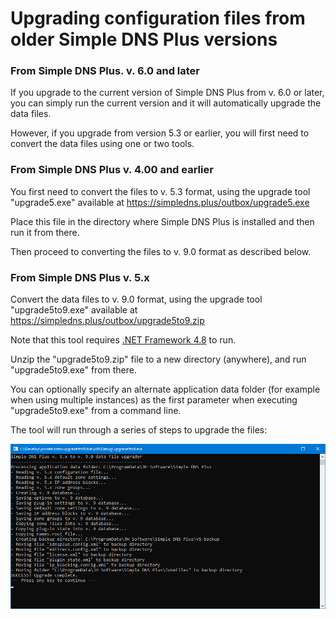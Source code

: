 ﻿---
category: 11
frontpage: false
comments: true
created-utc: 2019-01-01
modified-utc: 2021-10-16
---
# Upgrading configuration files from older Simple DNS Plus versions

### From Simple DNS Plus. v. 6.0 and later

If you upgrade to the current version of Simple DNS Plus from v. 6.0 or later, you can simply run the current version and it will automatically upgrade the data files.

However, if you upgrade from version 5.3 or earlier, you will first need to convert the data files using one or two tools.

### From Simple DNS Plus v. 4.00 and earlier

You first need to convert the files to v. 5.3 format, using the upgrade tool "upgrade5.exe" available at <https://simpledns.plus/outbox/upgrade5.exe>

Place this file in the directory where Simple DNS Plus is installed and then run it from there.

Then proceed to converting the files to v. 9.0 format as described below.

### From Simple DNS Plus v. 5.x

Convert the data files to v. 9.0 format, using the upgrade tool "upgrade5to9.exe" available at <https://simpledns.plus/outbox/upgrade5to9.zip>

Note that this tool requires [.NET Framework 4.8](https://dotnet.microsoft.com/download/dotnet-framework/net48) to run.

Unzip the "upgrade5to9.zip" file to a new directory (anywhere), and run "upgrade5to9.exe" from there.

You can optionally specify an alternate application data folder (for example when using multiple instances) as the first parameter when executing "upgrade5to9.exe" from a command line.

The tool will run through a series of steps to upgrade the files:

![](/img/124/upgrade5to9.png)

